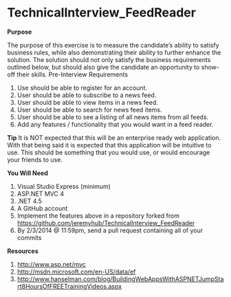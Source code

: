 TechnicalInterview_FeedReader
=============================
**Purpose**

The purpose of this exercise is to measure the candidate’s ability to satisfy business rules, while also demonstrating their ability to further enhance the solution. The solution should not only satisfy the business requirements outlined below, but should also give the candidate an opportunity to show-off their skills.
Pre-Interview Requirements
1.	Use should be able to register for an account.
2.	User should be able to subscribe to a news feed.
3.	User should be able to view items in a news feed.
4.	User should be able to search for news feed items.
5.	User should be able to see a listing of all news items from all feeds.
6.	Add any features / functionality that you would want in a feed reader.

**Tip**
It is NOT expected that this will be an enterprise ready web application. With that being said it is expected that this application will be intuitive to use. This should be something that you would use, or would encourage your friends to use. 

**You Will Need**
1.	Visual Studio Express (minimum)
2.	ASP.NET MVC 4
3.	.NET 4.5
4.	A GitHub account
5.	Implement the features above in a repository forked from https://github.com/jeremyhub/TechnicalInterview_FeedReader
6.	By 2/3/2014 @ 11:59pm, send a pull request containing all of your commits

**Resources**
1.	http://www.asp.net/mvc
2.	http://msdn.microsoft.com/en-US/data/ef
3.	http://www.hanselman.com/blog/BuildingWebAppsWithASPNETJumpStart8HoursOfFREETrainingVideos.aspx
